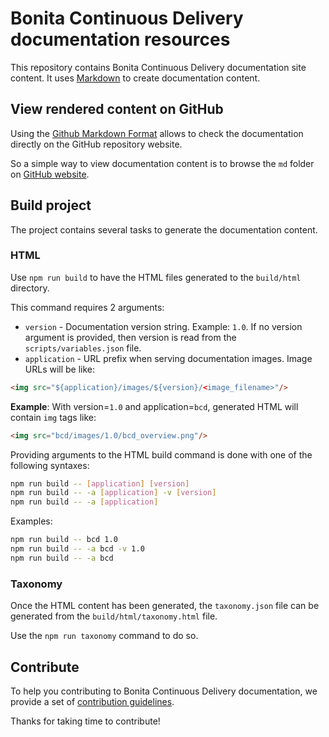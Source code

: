 # Bonita Continuous Delivery documentation resources

This repository contains Bonita Continuous Delivery documentation site content.
It uses [Markdown](https://help.github.com/categories/writing-on-github/) to create documentation content.


## View rendered content on GitHub

Using the [Github Markdown Format](https://help.github.com/categories/writing-on-github/) allows to check the documentation directly on the GitHub repository website.

So a simple way to view documentation content is to browse the `md` folder on [GitHub website](https://github.com/bonitasoft/bonita-continuous-delivery-doc/).

## Build project

The project contains several tasks to generate the documentation content.

### HTML

Use `npm run build` to have the HTML files generated to the `build/html` directory.

This command requires 2 arguments:
- `version` - Documentation version string. Example: `1.0`. If no version argument is provided, then version is read from the `scripts/variables.json` file.
- `application` - URL prefix when serving documentation images. Image URLs will be like:
```html
<img src="${application}/images/${version}/<image_filename>"/>
```

**Example**: With version=`1.0` and application=`bcd`, generated HTML will contain `img` tags like:
```html
<img src="bcd/images/1.0/bcd_overview.png"/>
```

Providing arguments to the HTML build command is done with one of the following syntaxes:
```bash
npm run build -- [application] [version]
npm run build -- -a [application] -v [version]
npm run build -- -a [application]
```

Examples:
```bash
npm run build -- bcd 1.0
npm run build -- -a bcd -v 1.0
npm run build -- -a bcd
```

### Taxonomy

Once the HTML content has been generated, the `taxonomy.json` file can be generated from the `build/html/taxonomy.html` file.

Use the `npm run taxonomy` command to do so.

## Contribute

To help you contributing to Bonita Continuous Delivery documentation, we provide a set of [contribution guidelines](https://github.com/bonitasoft/bonita-doc/blob/7.3/CONTRIBUTING.md).

Thanks for taking time to contribute!
